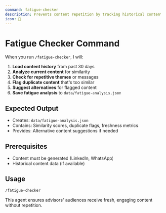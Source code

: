 ```yaml
---
command: fatigue-checker
description: Prevents content repetition by tracking historical content and ensuring fresh, diverse messaging across a 14-30 day window
icon: 🔄
---
```


# Fatigue Checker Command

When you run `/fatigue-checker`, I will:

1. **Load content history** from past 30 days
2. **Analyze current content** for similarity
3. **Check for repetitive themes** or messages
4. **Flag duplicate content** that's too similar
5. **Suggest alternatives** for flagged content
6. **Save fatigue analysis** to `data/fatigue-analysis.json`

## Expected Output

- Creates: `data/fatigue-analysis.json`
- Contains: Similarity scores, duplicate flags, freshness metrics
- Provides: Alternative content suggestions if needed

## Prerequisites

- Content must be generated (LinkedIn, WhatsApp)
- Historical content data (if available)

## Usage

```bash
/fatigue-checker
```

This agent ensures advisors' audiences receive fresh, engaging content without repetition.
